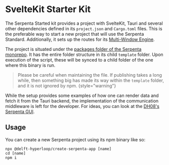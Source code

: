 # SvelteKit Starter Kit

<primary-label ref="serpenta-starter-kit"/>

The Serpenta Started kit provides a project with SvelteKit, Tauri and several other dependencies defined in its
`project.json` and `Cargo.toml` files. This is the preferable way to start a new project that will use the Serpenta
Standard. Additionally, it sets up the routes for its [Multi-Window Engine](Multi-window-Engine.md).

The project is situated under the [packages folder of the Serpenta monorepo](https://github.com/delft-hyperloop/serpenta/tree/main/packages/serpenta-app). It has the entire folder structure in
its child `template` folder. Upon execution of the script, these will be synced to a child folder of the one where this
binary is run. 

> Please be careful when maintaining the file. If publishing takes a long while, then something big has made its way
> within the `template` folder, and it is not ignored by npm.
{style="warning"}

While the setup provides some examples of how one can render data and fetch it from the Tauri backend, the implementation
of the communication middleware is left for the developer. For ideas, you can look at the [DH08's Serpenta GUI](https://github.com/delft-hyperloop/Helios_III/tree/main/gs).

## Usage

You can create a new Serpenta project using its npm binary like so:

```Shell
npx @delft-hyperloop/create-serpenta-app [name]
cd [name]
npm i
```
